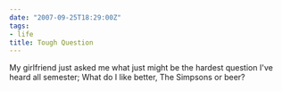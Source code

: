 ```yaml
---
date: "2007-09-25T18:29:00Z"
tags:
- life
title: Tough Question
---
```


My girlfriend just asked me what just might be the hardest question I've heard all semester;
What do I like better, The Simpsons or beer?

